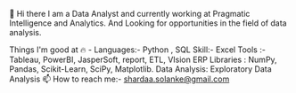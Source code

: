 👋 Hi there
I am a Data Analyst and currently working at Pragmatic Intelligence and Analytics. And Looking for opportunities in the field of data analysis.

Things I'm good at 🔥 -
Languages:- Python , SQL
Skill:- Excel
Tools :- Tableau, PowerBI, JasperSoft, report, ETL, VIsion ERP
Libraries : NumPy, Pandas, Scikit-Learn, SciPy, Matplotlib.
Data Analysis: Exploratory Data Analysis
📫 How to reach me:- shardaa.solanke@gmail.com

